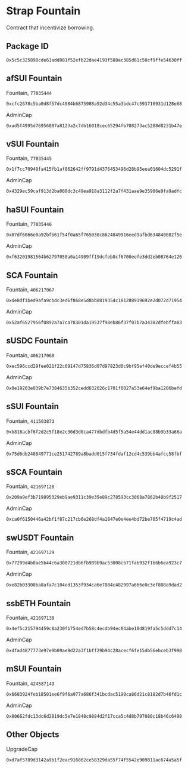 # Strap Fountain
Contract that incentivize borrowing.

## Package ID
```
0x5c5c325898cde61add081f52efb22dae4193f588ac385d61c50cf9ffe54630ff
```

## afSUI Fountain
Fountain, `77035444`
```
0xcfc2678c5ba0d8f57dc4984b6875988a92d34c55a3bdc47c593710931d128e68
```
AdminCap
```
0xad5f4995d76956007a8123a2c7db16018cec65294fb708273ac5208d8231b47e
```

## vSUI Fountain
Fountain, `77035445`
```
0x1f7cc70940fa415fb1af862642ff9791d4376453496d28b95eea01604dc5291f
```
AdminCap
```
0x4329ec59caf913d2ba008dc3c49ea918a3112f2a7f431aae9e35906e9fa9adfc
```

## haSUI Fountain
Fountain, `77035446`
```
0x07df6066e0a92bfb61f54f0a65f765030c8624849916eed9afbd634840082f5e
```
AdminCap
```
0xf63201981564b62797050a0a14909ff19dcfeb8cf6700eefe3dd2eb08764e126
```

## SCA Fountain
Fountain, `406217067`
```
0xde8df1bed9afa9cbdc3ed6f868e5d8bb8819354c181288919692e2d072d71954
```
AdminCap
```
0x52af6527956f0892a7a7ca78301da19537f98eb86f37f07b7a34382dfebffa83
```

## sUSDC Fountain
Fountain, `406217068`
```
0xec596ccd29fee021f22c69147d75836d07d97823d0c9bf95ef40de9eccef4b55
```
AdminCap
```
0x0e19203e039b7e7384635b352cedd632026c1701f0027a53e64ef9ba1206befd
```

## sSUI Fountain
Fountain, `411503873`
```
0xb818acbf6f2d2c5f18e2c30d3d0ca477dbdfb4d5f5a54e44dd1ac88b9b33a66a
```
AdminCap
```
0x75d6db248849771ce251742789a8badd015f734fdaf12cd4c539bb4afcc58fbf
```

## sSCA Fountain
Fountain, `421697128`
```
0x209a9ef3b719895329eb9ae9311c39e35e89c278593cc3068a7862b48b9f2517
```
AdminCap
```
0xca0f6150446a42bf1f87c217cb6e268df4a1847e0e4ee4bd72be705f4719c4ad
```

## swUSDT Fountain
Fountain, `421697129`
```
0x77299d4b0ae5b44c6a300721db6fb989b9ac53008cb71fab932f1b6b6ea923c7
```
AdminCap
```
0xe82b03308ba8afa7c104ed1353f934ca6e7884c482997a666e0c3ef808a9dad2
```

## ssbETH Fountain
Fountain, `421697130`
```
0x4ef5c215794459c8a230fb754ed7b58c4ecdb94ec04abe10d819fa5c5ddd7c14
```
AdminCap
```
0xdfad4877773e97e9b09ae9d22a3f1bff29b94c28acecf6fe15db56ebceb3f998
```

## mSUI Fountain
Fountain, `424587149`
```
0x6683924feb18501ee6f9f6a977a686f341bcdac5190ca86d21c8182d7b46fd1c
```
AdminCap
```
0x80662fdc13dc6d2819dc5e7e1848c9884d2f17cca5c4d8b797080c18b46c6498
```

## Other Objects
UpgradeCap
```
0xd7af5789d3142a9b1f2eac916862ce58329da55f74f5542e909811ac674a5a5f
```
